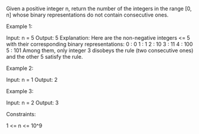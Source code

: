 Given a positive integer n, return the number of the integers in the range
[0, n] whose binary representations do not contain consecutive ones.


Example 1:


Input: n = 5
Output: 5
Explanation:
Here are the non-negative integers <= 5 with their corresponding binary
representations:
0 : 0
1 : 1
2 : 10
3 : 11
4 : 100
5 : 101
Among them, only integer 3 disobeys the rule (two consecutive ones) and the
other 5 satisfy the rule. 


Example 2:


Input: n = 1
Output: 2


Example 3:


Input: n = 2
Output: 3



Constraints:


1 <= n <= 10^9




